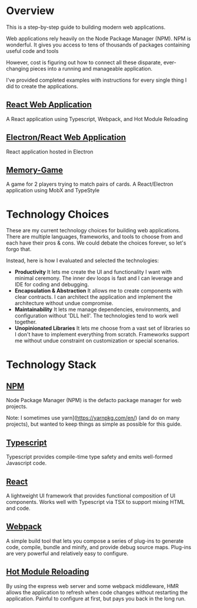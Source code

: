# Overview
This is a step-by-step guide to building modern web applications.

Web applications rely heavily on the Node Package Manager (NPM).  NPM is wonderful.  It gives you access to tens of thousands of packages containing useful code and tools
 
However, cost is figuring out how to connect all these disparate, ever-changing pieces into a running and manageable application.

I've provided completed examples with instructions for every single thing I did to create the applications.

## [React Web Application](react-web-app/Readme.md)
A React application using Typescript, Webpack, and Hot Module Reloading

## [Electron/React Web Application](electron-react-web-app/Readme.md)
React application hosted in Electron

## [Memory-Game](memory-game/Readme.md)
A game for 2 players trying to match pairs of cards.  A React/Electron application using MobX and TypeStyle


 # Technology Choices
These are my current technology choices for building web applications.  There are multiple languages, frameworks, and tools to choose from and each have their pros & cons. We could debate the choices forever, so let's forgo that.  
 
Instead, here is how I evaluated and selected the technologies:

* **Productivity** It lets me create the UI and functionality I want with minimal ceremony. The inner dev loops is fast and I can leverage and IDE for coding and debugging.
* **Encapsulation & Abstraction** It allows me to create components with clear contracts. I can architect the application and implement the architecture without undue compromise.
* **Maintainability**  It lets me manage dependencies, environments, and configuration without 'DLL hell'.  The technologies tend to work well together.
* **Unopinionated Libraries** It lets me choose from a vast set of libraries so I don't have to implement everything from scratch.  Frameworks support me without undue constraint on customization or special scenarios.

# Technology Stack

## [NPM](https://www.npmjs.com/)
Node Package Manager (NPM) is the defacto package manager for web projects. 

Note: I sometimes use yarn](https://yarnpkg.com/en/) (and do on many projects), but wanted to keep things as simple as possible for this guide.

## [Typescript](http://www.typescriptlang.org)
Typescript provides compile-time type safety and emits well-formed Javascript code.

## [React](https://reactjs.org/)
A lightweight UI framework that provides functional composition of UI components. Works well with Typescript via TSX to support mixing HTML and code.

## [Webpack](https://webpack.js.org/)
A simple build tool that lets you compose a series of plug-ins to generate code, compile, bundle and minify, and provide debug source maps. Plug-ins are very powerful and relatively easy to configure.

## [Hot Module Reloading](https://www.npmjs.com/package/webpack-hot-middleware)
By using the express web server and some webpack middleware, HMR allows the application to refresh when code changes without restarting the application. Painful to configure at first, but pays you back in the long run.




